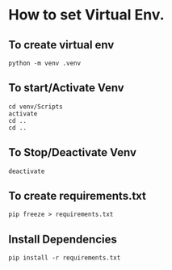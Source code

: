 # How to set Virtual Env. 
## To create virtual env 
```commandline
python -m venv .venv  
```
## To start/Activate Venv

```commandline
cd venv/Scripts
activate
cd ..
cd ..
```

## To Stop/Deactivate Venv

```commandline
deactivate
```
## To create requirements.txt 

```commandline
pip freeze > requirements.txt
```
## Install Dependencies 

```commandline
pip install -r requirements.txt
```